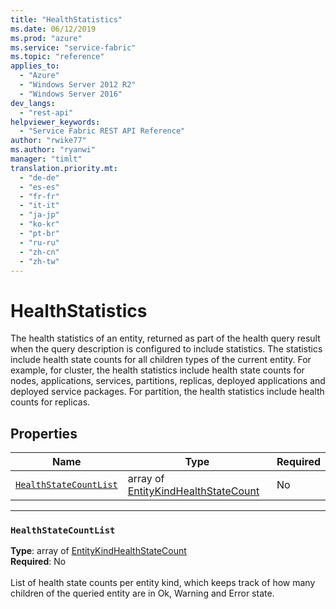 ```yaml
---
title: "HealthStatistics"
ms.date: 06/12/2019
ms.prod: "azure"
ms.service: "service-fabric"
ms.topic: "reference"
applies_to: 
  - "Azure"
  - "Windows Server 2012 R2"
  - "Windows Server 2016"
dev_langs: 
  - "rest-api"
helpviewer_keywords: 
  - "Service Fabric REST API Reference"
author: "rwike77"
ms.author: "ryanwi"
manager: "timlt"
translation.priority.mt: 
  - "de-de"
  - "es-es"
  - "fr-fr"
  - "it-it"
  - "ja-jp"
  - "ko-kr"
  - "pt-br"
  - "ru-ru"
  - "zh-cn"
  - "zh-tw"
---
```

# HealthStatistics

The health statistics of an entity, returned as part of the health query result when the query description is configured to include statistics.
The statistics include health state counts for all children types of the current entity.
For example, for cluster, the health statistics include health state counts for nodes, applications, services, partitions, replicas, deployed applications and deployed service packages.
For partition, the health statistics include health counts for replicas.


## Properties
| Name | Type | Required |
| --- | --- | --- |
| [`HealthStateCountList`](#healthstatecountlist) | array of [EntityKindHealthStateCount](sfclient-model-entitykindhealthstatecount.md) | No |

____
### `HealthStateCountList`
__Type__: array of [EntityKindHealthStateCount](sfclient-model-entitykindhealthstatecount.md) <br/>
__Required__: No<br/>
<br/>
List of health state counts per entity kind, which keeps track of how many children of the queried entity are in Ok, Warning and Error state.

